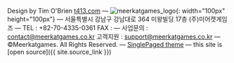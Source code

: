 

Design by Tim O'Brien [t413.com](http://t413.com/)
&mdash;
![meerkatgames_logo](https://user-images.githubusercontent.com/42053297/43628861-6f4ed582-9736-11e8-9f0f-3949785edd40.png){: width="100px" height="100px"}
&mdash;
서울특별시 강남구 강남대로 364 미왕빌딩 17층 (주)미어캣게임즈
&mdash;
TEL : +82-70-4335-0361
FAX :
&mdash;
사업문의 : <contact@meerkatgames.co.kr>
고객지원 : <support@meerkatgames.co.kr>
&mdash;
©Meerkatgames. All Rights Reserved.
&mdash;
[SinglePaged theme](https://github.com/t413/SinglePaged)
&mdash;
this site is [open source]({{ site.source_link }})

